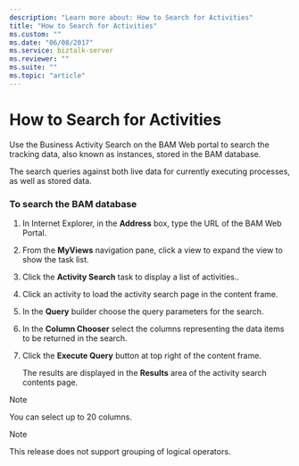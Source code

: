 ```yaml
---
description: "Learn more about: How to Search for Activities"
title: "How to Search for Activities"
ms.custom: ""
ms.date: "06/08/2017"
ms.service: biztalk-server
ms.reviewer: ""
ms.suite: ""
ms.topic: "article"
---
```

# How to Search for Activities
Use the Business Activity Search on the BAM Web portal to search the tracking data, also known as instances, stored in the BAM database.  
  
 The search queries against both live data for currently executing processes, as well as stored data.  
  
### To search the BAM database  
  
1.  In Internet Explorer, in the **Address** box, type the URL of the BAM Web Portal.  
  
2.  From the **MyViews** navigation pane, click a view to expand the view to show the task list.  
  
3.  Click the **Activity Search** task to display a list of activities..  
  
4.  Click an activity to load the activity search page in the content frame.  
  
5.  In the **Query** builder choose the query parameters for the search.  
  
6.  In the **Column Chooser** select the columns representing the data items to be returned in the search.  
  
7.  Click the **Execute Query** button at top right of the content frame.  
  
     The results are displayed in the **Results** area of the activity search contents page.  
  
> [!NOTE]
>  You can select up to 20 columns.  
  
> [!NOTE]
>  This release does not support grouping of logical operators.
